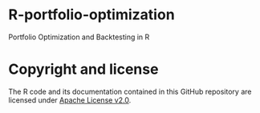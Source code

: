 # R-portfolio-optimization
Portfolio Optimization and Backtesting in R

# Copyright and license
The R code and its documentation contained in this GitHub repository are licensed under [Apache License v2.0](LICENSE).
